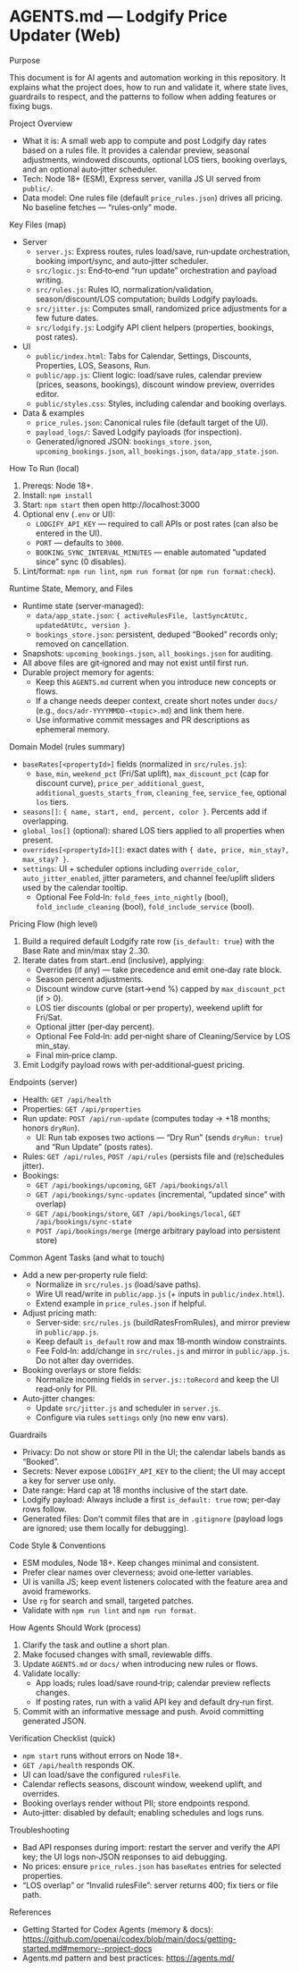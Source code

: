 # AGENTS.md — Lodgify Price Updater (Web)

Purpose

This document is for AI agents and automation working in this repository. It explains what the project does, how to run and validate it, where state lives, guardrails to respect, and the patterns to follow when adding features or fixing bugs.

Project Overview

- What it is: A small web app to compute and post Lodgify day rates based on a rules file. It provides a calendar preview, seasonal adjustments, windowed discounts, optional LOS tiers, booking overlays, and an optional auto‑jitter scheduler.
- Tech: Node 18+ (ESM), Express server, vanilla JS UI served from `public/`.
- Data model: One rules file (default `price_rules.json`) drives all pricing. No baseline fetches — “rules‑only” mode.

Key Files (map)

- Server
  - `server.js`: Express routes, rules load/save, run‑update orchestration, booking import/sync, and auto‑jitter scheduler.
  - `src/logic.js`: End‑to‑end “run update” orchestration and payload writing.
  - `src/rules.js`: Rules IO, normalization/validation, season/discount/LOS computation; builds Lodgify payloads.
  - `src/jitter.js`: Computes small, randomized price adjustments for a few future dates.
  - `src/lodgify.js`: Lodgify API client helpers (properties, bookings, post rates).
- UI
  - `public/index.html`: Tabs for Calendar, Settings, Discounts, Properties, LOS, Seasons, Run.
  - `public/app.js`: Client logic: load/save rules, calendar preview (prices, seasons, bookings), discount window preview, overrides editor.
  - `public/styles.css`: Styles, including calendar and booking overlays.
- Data & examples
  - `price_rules.json`: Canonical rules file (default target of the UI).
  - `payload_logs/`: Saved Lodgify payloads (for inspection).
  - Generated/ignored JSON: `bookings_store.json`, `upcoming_bookings.json`, `all_bookings.json`, `data/app_state.json`.

How To Run (local)

1. Prereqs: Node 18+.
2. Install: `npm install`
3. Start: `npm start` then open http://localhost:3000
4. Optional env (`.env` or UI):
   - `LODGIFY_API_KEY` — required to call APIs or post rates (can also be entered in the UI).
   - `PORT` — defaults to `3000`.
   - `BOOKING_SYNC_INTERVAL_MINUTES` — enable automated “updated since” sync (0 disables).
5. Lint/format: `npm run lint`, `npm run format` (or `npm run format:check`).

Runtime State, Memory, and Files

- Runtime state (server‑managed):
  - `data/app_state.json`: `{ activeRulesFile, lastSyncAtUtc, updatedAtUtc, version }`.
  - `bookings_store.json`: persistent, deduped “Booked” records only; removed on cancellation.
- Snapshots: `upcoming_bookings.json`, `all_bookings.json` for auditing.
- All above files are git‑ignored and may not exist until first run.
- Durable project memory for agents:
  - Keep this `AGENTS.md` current when you introduce new concepts or flows.
  - If a change needs deeper context, create short notes under `docs/` (e.g., `docs/adr-YYYYMMDD-<topic>.md`) and link them here.
  - Use informative commit messages and PR descriptions as ephemeral memory.

Domain Model (rules summary)

- `baseRates[<propertyId>]` fields (normalized in `src/rules.js`):
  - `base`, `min`, `weekend_pct` (Fri/Sat uplift), `max_discount_pct` (cap for discount curve),
    `price_per_additional_guest`, `additional_guests_starts_from`, `cleaning_fee`, `service_fee`, optional `los` tiers.
- `seasons[]`: `{ name, start, end, percent, color }`. Percents add if overlapping.
- `global_los[]` (optional): shared LOS tiers applied to all properties when present.
- `overrides[<propertyId>][]`: exact dates with `{ date, price, min_stay?, max_stay? }`.
- `settings`: UI + scheduler options including `override_color`, `auto_jitter_enabled`, jitter parameters, and channel fee/uplift sliders used by the calendar tooltip.
  - Optional Fee Fold‑In: `fold_fees_into_nightly` (bool), `fold_include_cleaning` (bool), `fold_include_service` (bool).

Pricing Flow (high level)

1. Build a required default Lodgify rate row (`is_default: true`) with the Base Rate and min/max stay 2..30.
2. Iterate dates from start..end (inclusive), applying:
   - Overrides (if any) — take precedence and emit one‑day rate block.
   - Season percent adjustments.
   - Discount window curve (start→end %) capped by `max_discount_pct` (if > 0).
   - LOS tier discounts (global or per property), weekend uplift for Fri/Sat.
   - Optional jitter (per‑day percent).
   - Optional Fee Fold‑In: add per‑night share of Cleaning/Service by LOS min_stay.
   - Final min‑price clamp.
3. Emit Lodgify payload rows with per‑additional‑guest pricing.

Endpoints (server)

- Health: `GET /api/health`
- Properties: `GET /api/properties`
- Run update: `POST /api/run-update` (computes today → +18 months; honors `dryRun`).
  - UI: Run tab exposes two actions — “Dry Run” (sends `dryRun: true`) and “Run Update” (posts rates).
- Rules: `GET /api/rules`, `POST /api/rules` (persists file and (re)schedules jitter).
- Bookings:
  - `GET /api/bookings/upcoming`, `GET /api/bookings/all`
  - `GET /api/bookings/sync-updates` (incremental, “updated since” with overlap)
  - `GET /api/bookings/store`, `GET /api/bookings/local`, `GET /api/bookings/sync-state`
  - `POST /api/bookings/merge` (merge arbitrary payload into persistent store)

Common Agent Tasks (and what to touch)

- Add a new per‑property rule field:
  - Normalize in `src/rules.js` (load/save paths).
  - Wire UI read/write in `public/app.js` (+ inputs in `public/index.html`).
  - Extend example in `price_rules.json` if helpful.
- Adjust pricing math:
  - Server‑side: `src/rules.js` (buildRatesFromRules), and mirror preview in `public/app.js`.
  - Keep default `is_default` row and max 18‑month window constraints.
  - Fee Fold‑In: add/change in `src/rules.js` and mirror in `public/app.js`. Do not alter day overrides.
- Booking overlays or store fields:
  - Normalize incoming fields in `server.js::toRecord` and keep the UI read‑only for PII.
- Auto‑jitter changes:
  - Update `src/jitter.js` and scheduler in `server.js`.
  - Configure via rules `settings` only (no new env vars).

Guardrails

- Privacy: Do not show or store PII in the UI; the calendar labels bands as “Booked”.
- Secrets: Never expose `LODGIFY_API_KEY` to the client; the UI may accept a key for server use only.
- Date range: Hard cap at 18 months inclusive of the start date.
- Lodgify payload: Always include a first `is_default: true` row; per‑day rows follow.
- Generated files: Don’t commit files that are in `.gitignore` (payload logs are ignored; use them locally for debugging).

Code Style & Conventions

- ESM modules, Node 18+. Keep changes minimal and consistent.
- Prefer clear names over cleverness; avoid one‑letter variables.
- UI is vanilla JS; keep event listeners colocated with the feature area and avoid frameworks.
- Use `rg` for search and small, targeted patches.
- Validate with `npm run lint` and `npm run format`.

How Agents Should Work (process)

1. Clarify the task and outline a short plan.
2. Make focused changes with small, reviewable diffs.
3. Update `AGENTS.md` or `docs/` when introducing new rules or flows.
4. Validate locally:
   - App loads; rules load/save round‑trip; calendar preview reflects changes.
   - If posting rates, run with a valid API key and default dry‑run first.
5. Commit with an informative message and push. Avoid committing generated JSON.

Verification Checklist (quick)

- `npm start` runs without errors on Node 18+.
- `GET /api/health` responds OK.
- UI can load/save the configured `rulesFile`.
- Calendar reflects seasons, discount window, weekend uplift, and overrides.
- Booking overlays render without PII; store endpoints respond.
- Auto‑jitter: disabled by default; enabling schedules and logs runs.

Troubleshooting

- Bad API responses during import: restart the server and verify the API key; the UI logs non‑JSON responses to aid debugging.
- No prices: ensure `price_rules.json` has `baseRates` entries for selected properties.
- “LOS overlap” or “Invalid rulesFile”: server returns 400; fix tiers or file path.

References

- Getting Started for Codex Agents (memory & docs): https://github.com/openai/codex/blob/main/docs/getting-started.md#memory--project-docs
- Agents.md pattern and best practices: https://agents.md/
